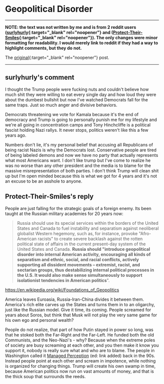 # Geopolitical Disorder

-------------------------------------------------------------------------------

**NOTE: the text was not written by me and is from 2 reddit users
([surlyhurly](https://www.reddit.com/user/surlyhurly){:target="_blank" rel="noopener"}
and
([Protect-Their-Smiles](https://www.reddit.com/user/Protect-Their-Smiles){:target="_blank" rel="noopener"}).
The only changes were minor formatting for
readability.  I would merely link to reddit if they had a way to
highlight comments, but they do not.**

The
[original](https://www.reddit.com/r/conspiracy/comments/1h4igyw/the_same_symbol_is_found_in_3_different_countries/lzzmu3b/){:target="_blank" rel="noopener"} post.

-------------------------------------------------------------------------------

## surlyhurly's comment

I thought the Trump people were fucking nuts and couldn't believe how
much shit they were willing to eat every single day and how loud they
were about the dumbest bullshit but now I've watched Democrats fall
for the same traps. Just so much anger and divisive behaviors.

Democrats threatening we vote for Kamala because it's the end of
democracy and Trump is going to personally punish me for my lifestyle
and we're all going in concentration camps and Tony Hinchcliffe is a
political fascist holding Nazi rallys. It never stops, politics
weren't like this a few years ago.

Numbers don't lie, it's my personal belief that accusing all
Republicans of being racist Nazis is why the Democrats
lost. Conservative people are tired of being labeled demons and now we
have no party that actually represents what most Americans want. I
don't like trump but I've come to realize he was no worse than any
other president and the media is to blame for the massive
misrepresentation of both parties. I don't think Trump will clean shit
up but I'm open minded because this is what we got for 4 years and
it's not an excuse to be an asshole to anyone.

## Protect-Their-Smiles's reply

People are just falling for the strategic goals of a foreign
enemy. Its been taught at the Russian military academies for 20 years
now:

>Russia should use its special services within the borders of the
>United States and Canada to fuel instability and separatism against
>neoliberal globalist Western hegemony, such as, for instance, provoke
>"Afro-American racists" to create severe backlash against the rotten
>political state of affairs in the current present-day system of the
>United States and Canada. **Russia should "introduce geopolitical
>disorder into internal American activity, encouraging all kinds of
>separatism and ethnic, social, and racial conflicts, actively
>supporting all dissident movements – extremist, racist, and sectarian
>groups, thus destabilizing internal political processes in the
>U.S. It would also make sense simultaneously to support isolationist
>tendencies in American politics**".

https://en.wikipedia.org/wiki/Foundations_of_Geopolitics

America leaves Euroasia, Russia-Iran-China divides it between
them. America's rich elite carves up the States and turns them in to
an oligarchy, just like the Russian model. Give it time, its
coming. People screamed for years about Soros, but think that Musk
will not play the very same game for his own ego and personal wealth? 

People do not realize, that part of how Putin stayed in power so long,
was that he stoked both the Far-Right and the Far-Left. He funded both
the old Communists, and the Neo-Nazi's - why? Because when the extreme
poles of society are busy screaming at each other, and you then make
it know you support it, nobody is really sure what and who are to
blame. The people in Washington called it
[Managed Perception](https://en.wikipedia.org/wiki/Perception_management)
(ed: link added)
back in the 90s. Instead people point at each other and scream in
impotence, while nothing is organized for changing things. Trump will
create his own swamp in time, because American politics now run on
vast amounts of money, and that is the thick soup that surrounds the
reeds.
